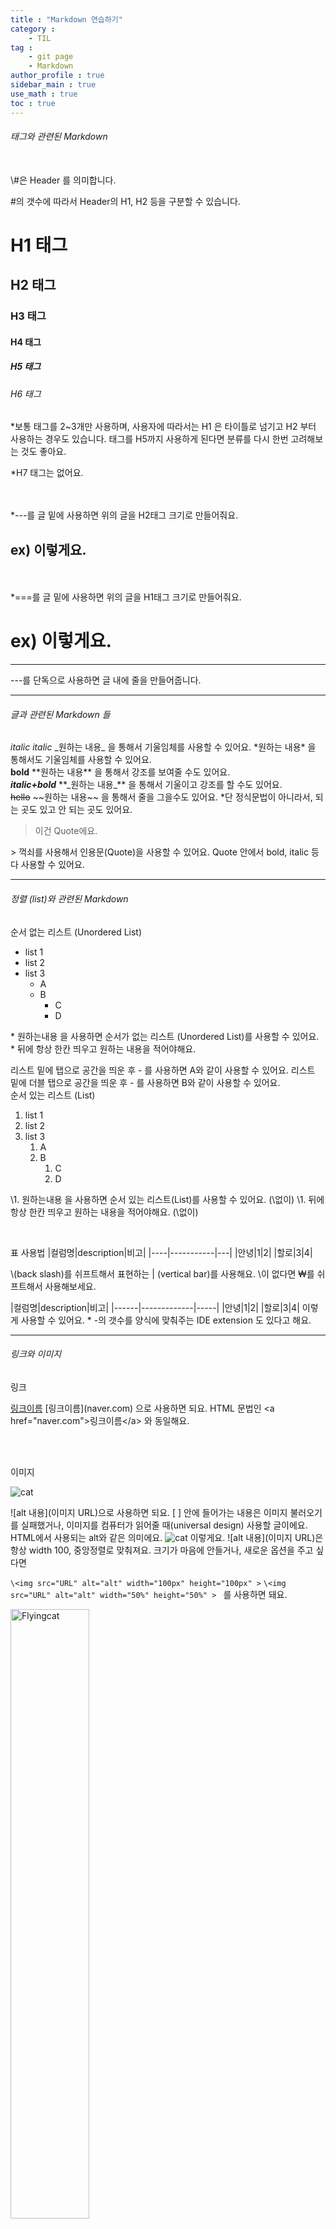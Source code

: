 ```yaml
---
title : "Markdown 연습하기"
category :
    - TIL
tag : 
    - git page
    - Markdown
author_profile : true
sidebar_main : true
use_math : true
toc : true
---
```

###### 태그와 관련된 Markdown


<br>
\#은 Header 를 의미합니다.

\#의 갯수에 따라서 Header의 H1, H2 등을 구분할 수 있습니다.
# H1 태그

## H2 태그

### H3 태그

#### H4 태그

##### H5 태그

###### H6 태그

*보통 태그를 2~3개만 사용하며, 사용자에 따라서는
H1 은 타이틀로 넘기고 H2 부터 사용하는 경우도 있습니다.
태그를 H5까지 사용하게 된다면 분류를 다시 한번 고려해보는 것도 좋아요.

*H7 태그는 없어요.

<br>
<br>
*---를 글 밑에 사용하면 위의 글을 H2태그 크기로 만들어줘요.

ex) 이렇게요.
---


<br>
<br>
*===를 글 밑에 사용하면 위의 글을 H1태그 크기로 만들어줘요.

ex) 이렇게요.
===

---

\---를 단독으로 사용하면 글 내에 줄을 만들어줍니다.

---
###### 글과 관련된 Markdown 들



_italic_
*italic*
\_원하는 내용_ 을 통해서 기울임체를 사용할 수 있어요.
\*원하는 내용* 을 통해서도 기울임체를 사용할 수 있어요.
<br/>
**bold**
\*\*원하는 내용** 을 통해서 강조를 보여줄 수도 있어요.
<br/>
**_italic+bold_**
\*\*\_원하는 내용_** 을 통해서 기울이고 강조를 할 수도 있어요.
<br/>
~~hello~~
\~~원하는 내용~~ 을 통해서 줄을 그을수도 있어요.
*단 정식문법이 아니라서, 되는 곳도 있고 안 되는 곳도 있어요.
<br/>
> 이건 Quote에요.

\> 꺽쇠를 사용해서 인용문(Quote)을 사용할 수 있어요.
Quote 안에서 bold, italic 등 다 사용할 수 있어요.

---
###### 정렬 (list)와 관련된 Markdown

순서 없는 리스트 (Unordered List)
* list 1
* list 2
* list 3
    - A
    - B
        - C
        - D

\* 원하는내용 을 사용하면 순서가 없는 리스트 (Unordered List)를 사용할 수 있어요.
\* 뒤에 항상 한칸 띄우고 원하는 내용을 적어야해요.

리스트 밑에 탭으로 공간을 띄운 후 \- 를 사용하면 A와 같이 사용할 수 있어요.
리스트 밑에 더블 탭으로 공간을 띄운 후 \- 를 사용하면 B와 같이 사용할 수 있어요.
<br/>
순서 있는 리스트 (List)

1. list 1
2. list 2
3. list 3
    1. A
    1. B
        1. C
        1. D


\1. 원하는내용 을 사용하면 순서 있는 리스트(List)를 사용할 수 있어요. (\없이)
\1. 뒤에 항상 한칸 띄우고 원하는 내용을 적어야해요. (\없이)

<br/>

표 사용법
|컬럼명|description|비고|
|----|-----------|---|
|안녕|1|2|
|할로|3|4|

\\(back slash)를 쉬프트해서 표현하는 | (vertical bar)를 사용해요.
\\이 없다면 ₩를 쉬프트해서 사용해보세요.

\|컬럼명|description|비고|
\|------|-------------|-----|
\|안녕|1|2|
\|할로|3|4|
이렇게 사용할 수 있어요.
\* -의 갯수를 양식에 맞춰주는 IDE extension 도 있다고 해요.

---

###### 링크와 이미지

링크

[링크이름](naver.com)
\[링크이름](naver.com) 으로 사용하면 되요.
HTML 문법인 \<a href="naver.com">링크이름\</a> 와 동일해요.

<br/>
<br/>

이미지

![cat](https://lh3.googleusercontent.com/proxy/qulQviZu4qasX-9LBSbDbH-0JFrANPwK5X-USr1spvlZqR5V3gkQFx_Md7EXVDld67ggCR3iAX8PwV1cqHIAffp1eI9uKWZYl2n6papMyaro2Ta69PWtWJRLWo_AlPbIP6KL2odgFIxeTEEqIyZ3n8XyNy9z47FP9afRYOvbYlxq6dT1)

\![alt 내용](이미지 URL)으로 사용하면 되요.
\[ ] 안에 들어가는 내용은 이미지 불러오기를 실패했거나, 이미지를 컴퓨터가 읽어줄 때(universal design) 사용할 글이에요. HTML에서 사용되는 alt와 같은 의미에요.
<spam/>
![cat](https://lh3.googleusercontent.com/proxy/qulQviZu4qasX-9LBSbDbH-0JFrANPwK5X-USr1spvlZqR5V3gkQFx_Md7EXVDld67ggCR3iAX8PwV1cqHIAffp1eI9uKWZYl2n6papMyaro2Ta69PWt47FP9afRYOvbYlxq6dT1)
이렇게요.
<spam/>
\![alt 내용](이미지 URL)은 항상 width 100, 중앙정렬로 맞춰져요.
크기가 마음에 안들거나, 새로운 옵션을 주고 싶다면

`\<img src="URL" alt="alt" width="100px" height="100px" >`
`\<img src="URL" alt="alt" width="50%" height="50%" > `
를 사용하면 돼요.

<img src="https://lh3.googleusercontent.com/proxy/qulQviZu4qasX-9LBSbDbH-0JFrANPwK5X-USr1spvlZqR5V3gkQFx_Md7EXVDld67ggCR3iAX8PwV1cqHIAffp1eI9uKWZYl2n6papMyaro2Ta69PWtWJRLWo_AlPbIP6KL2odgFIxeTEEqIyZ3n8XyNy9z47FP9afRYOvbYlxq6dT1" alt = "Flyingcat" width = "50%" height = "50%">

---
###### 코드

`simple code`
코드 한 줄은 \`원하는 내용`을 쓰면 돼요.
<br/>

```c
#include <stdio.h>

int main (){
    printf("Hello, universe");
    return (0);
};
```
긴 줄 코드는 
\```언어
코드 내용
\```

으로 덮으면 돼요. 언어에는 c, cpp, sh 등 표시할 언어를 적으면 돼요.

\* 문법에 사용되는 \*\-\` 등을 화면에 그대로 보여주고 싶다면 해당 특수기호 앞에 \\백슬래시를 쓰면 돼요. 백슬래시는 \\를 두번 사용하면 돼요. 

---

###### 수식

수식은 \$원하는 수식\$을 사용하면 돼요.

$a+b = c$

$a^2 + b^2 = c^2$
<br/>

수식을 가운데로 넣고 싶다면 \$\$ 원하는 수식 \$\$ 을 사용하면 돼요.

$$(\alpha + \beta)^2 \alpha^2 + 2 \alpha \beta + \beta^2$$

\*^을 통해 제곱을 표현할 수 있어요.
*\alpha, \beta 를 통해 알파, 베타를 표현할 수 있어요.

---

######다이어그램 그리기

```mermaid
graph LR
    1-->2
    1-->4
    2-->3
    3-->2
```

```
graph LR
    1-->2
    1-->4
    2-->3
    3-->2
```
처럼 코드로 감싼 후, 언어를 mermaid 를 사용하면 돼요.

---


출처

>[토크ON세미나] Git & HGitHub Page 블로그 만들기 4강 - Github Page 활용하기 | T아카데미 [링크](https://www.youtube.com/watch?v=eCv_bh-Ax-Q)
>[공통]마크다운 markdown 작성법 [링크](https://gist.github.com/ihoneymon/652be052a0727ad59601)